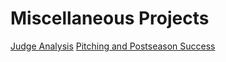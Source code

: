 # Miscellaneous Projects

[Judge Analysis](https://www.linkedin.com/feed/update/urn:li:activity:6995077117705121793/?updateEntityUrn=urn%3Ali%3Afs_feedUpdate%3A%28V2%2Curn%3Ali%3Aactivity%3A6995077117705121793%29)
[Pitching and Postseason Success](https://www.youtube.com/watch?v=dcR-jxqLU8w)
